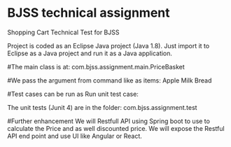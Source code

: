 # BJSS technical assignment
Shopping Cart Technical Test for BJSS

Project is coded as an Eclipse Java project (Java 1.8). Just import it to Eclipse as a Java project and run it as a Java application.

#The main class is at:
com.bjss.assignment.main.PriceBasket

#We pass the argument from command like as items:
Apple Milk Bread

#Test cases can be run as Run unit test case:

The unit tests (Junit 4) are in the folder:
com.bjss.assignment.test


#Further enhancement
We will Restfull API using Spring boot to use to calculate the Price and as well discounted price.
We will expose the Restful API end point and use UI like Angular or React.
